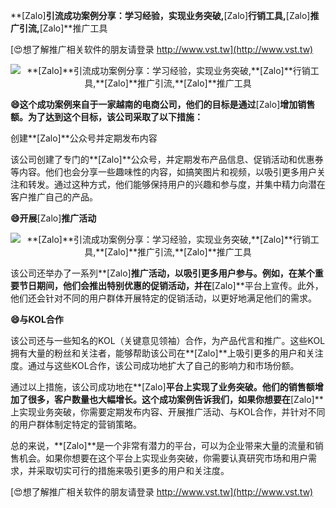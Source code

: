 **[Zalo]**引流成功案例分享：学习经验，实现业务突破,**[Zalo]**行销工具,**[Zalo]**推广引流,**[Zalo]**推广工具

[😍想了解推广相关软件的朋友请登录 http://www.vst.tw](http://www.vst.tw)

 <center><img src="https://vst.tw/MP4/tuiguang/png/5.png" alt="**[Zalo]**引流成功案例分享：学习经验，实现业务突破,**[Zalo]**行销工具,**[Zalo]**推广引流,**[Zalo]**推广工具"></center>

**😄这个成功案例来自于一家越南的电商公司，他们的目标是通过**[Zalo]**增加销售额。为了达到这个目标，该公司采取了以下措施：**

创建**[Zalo]**公众号并定期发布内容

该公司创建了专门的**[Zalo]**公众号，并定期发布产品信息、促销活动和优惠券等内容。他们也会分享一些趣味性的内容，如搞笑图片和视频，以吸引更多用户关注和转发。通过这种方式，他们能够保持用户的兴趣和参与度，并集中精力向潜在客户推广自己的产品。

**😄开展**[Zalo]**推广活动**

 <center><img src="https://vst.tw/MP4/tuiguang/png/6.png" alt="**[Zalo]**引流成功案例分享：学习经验，实现业务突破,**[Zalo]**行销工具,**[Zalo]**推广引流,**[Zalo]**推广工具"></center>

该公司还举办了一系列**[Zalo]**推广活动，以吸引更多用户参与。例如，在某个重要节日期间，他们会推出特别优惠的促销活动，并在**[Zalo]**平台上宣传。此外，他们还会针对不同的用户群体开展特定的促销活动，以更好地满足他们的需求。

**😄与KOL合作**

该公司还与一些知名的KOL（关键意见领袖）合作，为产品代言和推广。这些KOL拥有大量的粉丝和关注者，能够帮助该公司在**[Zalo]**上吸引更多的用户和关注度。通过与这些KOL合作，该公司成功地扩大了自己的影响力和市场份额。

通过以上措施，该公司成功地在**[Zalo]**平台上实现了业务突破。他们的销售额增加了很多，客户数量也大幅增长。这个成功案例告诉我们，如果你想要在**[Zalo]**上实现业务突破，你需要定期发布内容、开展推广活动、与KOL合作，并针对不同的用户群体制定特定的营销策略。

总的来说，**[Zalo]**是一个非常有潜力的平台，可以为企业带来大量的流量和销售机会。如果你想要在这个平台上实现业务突破，你需要认真研究市场和用户需求，并采取切实可行的措施来吸引更多的用户和关注度。

[😍想了解推广相关软件的朋友请登录 http://www.vst.tw](http://www.vst.tw)



